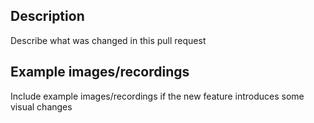## Description

Describe what was changed in this pull request

## Example images/recordings

Include example images/recordings if the new feature introduces some visual changes
